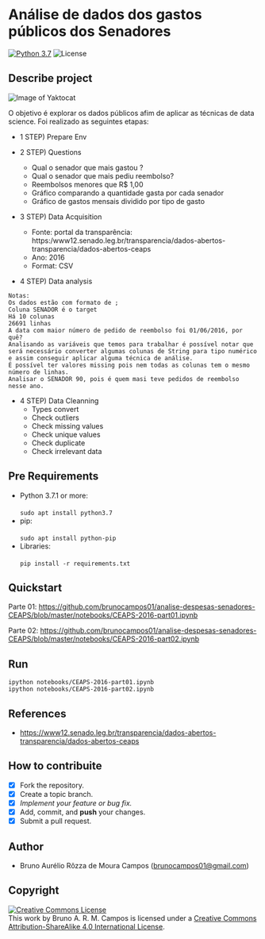 # Análise de dados dos gastos públicos dos Senadores
[![Python 3.7](https://img.shields.io/badge/python-3.7-yellow.svg)](https://www.python.org/downloads/release/python-371/)
![License](https://img.shields.io/badge/Code%20License-MIT-blue.svg)


## Describe project 

![Image of Yaktocat](https://upload.wikimedia.org/wikipedia/pt/0/09/Senado_Federal_do_Brasil.png)


O objetivo é explorar os dados públicos afim de aplicar as técnicas de data science. Foi realizado as seguintes etapas:

- 1 STEP) Prepare Env

- 2 STEP) Questions
  - Qual o senador que mais gastou ?
  - Qual o senador que mais pediu reembolso?
  - Reembolsos menores que R$ 1,00
  - Gráfico comparando a quantidade gasta por cada senador 
  - Gráfico de gastos mensais dividido por tipo de gasto

- 3 STEP) Data Acquisition
  - Fonte: portal da transparência: https:/www12.senado.leg.br/transparencia/dados-abertos-transparencia/dados-abertos-ceaps
  - Ano: 2016
  - Format: CSV

- 4 STEP) Data analysis
```
Notas:
Os dados estão com formato de ;
Coluna SENADOR é o target
Há 10 colunas
26691 linhas
A data com maior número de pedido de reembolso foi 01/06/2016, por quê?
Analisando as variáveis que temos para trabalhar é possível notar que será necessário converter algumas colunas de String para tipo numérico e assim conseguir aplicar alguma técnica de análise.
É possível ter valores missing pois nem todas as colunas tem o mesmo número de linhas.
Analisar o SENADOR 90, pois é quem masi teve pedidos de reembolso nesse ano.
```
- 4 STEP) Data Cleanning
  - Types convert
  - Check outliers
  - Check missing values
  - Check unique values
  - Check duplicate
  - Check irrelevant data

## Pre Requirements
 - Python 3.7.1 or more:<br/>	
 `sudo apt install python3.7`	
 - pip:<br/>	
 `sudo apt install python-pip`	
 - Libraries:<br/>	
 `pip install -r requirements.txt`<br/>	

## Quickstart
Parte 01:
https://github.com/brunocampos01/analise-despesas-senadores-CEAPS/blob/master/notebooks/CEAPS-2016-part01.ipynb

Parte 02:
https://github.com/brunocampos01/analise-despesas-senadores-CEAPS/blob/master/notebooks/CEAPS-2016-part02.ipynb

## Run
```
ipython notebooks/CEAPS-2016-part01.ipynb
ipython notebooks/CEAPS-2016-part02.ipynb
```

## References 
- https://www12.senado.leg.br/transparencia/dados-abertos-transparencia/dados-abertos-ceaps

## How to contribuite
- [x] Fork the repository.
- [x] Create a topic branch.
- [x] *Implement your feature or bug fix.*
- [x] Add, commit, and **push** your changes.
- [x] Submit a pull request.

## Author
- Bruno Aurélio Rôzza de Moura Campos (brunocampos01@gmail.com)
## Copyright
<a rel="license" href="http://creativecommons.org/licenses/by-sa/4.0/"><img alt="Creative Commons License" style="border-width:0" src="https://i.creativecommons.org/l/by-sa/4.0/88x31.png" /></a><br />This work by <span xmlns:cc="http://creativecommons.org/ns#" property="cc:attributionName">Bruno A. R. M. Campos</span> is licensed under a <a rel="license" href="http://creativecommons.org/licenses/by-sa/4.0/">Creative Commons Attribution-ShareAlike 4.0 International License</a>.
